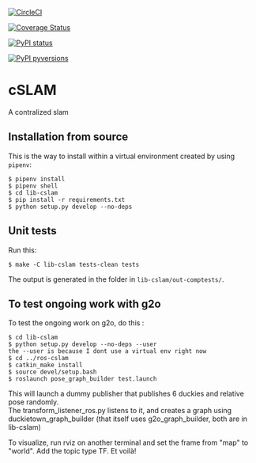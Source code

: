 [![CircleCI](https://circleci.com/gh/duckietown/duckietown-cslam.svg?style=shield)](https://circleci.com/gh/duckietown/duckietown-cslam)

[![Coverage Status](https://coveralls.io/repos/github/duckietown/duckietown-cslam/badge.svg?branch=master18)](https://coveralls.io/github/duckietown/duckietown-cslam?branch=master18)

[![PyPI status](https://img.shields.io/pypi/status/duckietown_cslam.svg)](https://pypi.python.org/pypi/duckietown_cslam/)


[![PyPI pyversions](https://img.shields.io/pypi/pyversions/duckietown_cslam.svg)](https://pypi.python.org/pypi/duckietown_cslam/)


# cSLAM

A contralized slam


## Installation from source

This is the way to install within a virtual environment created by
using `pipenv`:

    $ pipenv install
    $ pipenv shell
    $ cd lib-cslam
    $ pip install -r requirements.txt
    $ python setup.py develop --no-deps


## Unit tests

Run this:

    $ make -C lib-cslam tests-clean tests

The output is generated in the folder in `lib-cslam/out-comptests/`.

## To test ongoing work with g2o
To test the ongoing work on g2o, do this :

    $ cd lib-cslam
    $ python setup.py develop --no-deps --user
    the --user is because I dont use a virtual env right now
    $ cd ../ros-cslam
    $ catkin_make install
    $ source devel/setup.bash
    $ roslaunch pose_graph_builder test.launch


This will launch a dummy publisher that publishes 6 duckies and relative pose randomly.  
The transform_listener_ros.py listens to it, and creates a graph using duckietown_graph_builder (that itself uses g2o_graph_builder, both are in lib-cslam)

To visualize, run rviz on another terminal and set the frame from "map" to "world". Add the topic type TF. Et voilà!  
